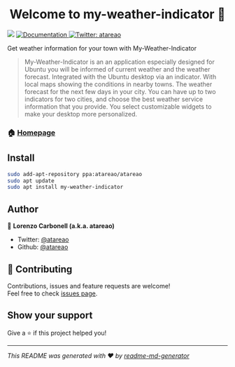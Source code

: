 <h1 align="center">Welcome to my-weather-indicator 👋</h1>
<p>
  <img src="https://img.shields.io/badge/version-0.9.1-blue.svg?cacheSeconds=2592000" />
  <a href="https://www.atareao.es/aplicacion/my-weather-indicator-para-ubuntu/">
    <img alt="Documentation" src="https://img.shields.io/badge/documentation-yes-brightgreen.svg" target="_blank" />
  </a>
  <a href="https://twitter.com/atareao">
    <img alt="Twitter: atareao" src="https://img.shields.io/twitter/follow/atareao.svg?style=social" target="_blank" />
  </a>
</p>

Get weather information for your town with My-Weather-Indicator

> My-Weather-Indicator is an an application especially designed for Ubuntu you will be informed of current weather and the weather forecast. Integrated with the Ubuntu desktop via an indicator. With local maps showing the conditions in nearby towns. The weather forecast for the next few days in your city. You can have up to two indicators for two cities, and choose the best weather service information that you provide. You select customizable widgets to make your desktop more personalized.


### 🏠 [Homepage](https://www.atareao.es/aplicacion/my-weather-indicator-para-ubuntu/)

## Install

```sh
sudo add-apt-repository ppa:atareao/atareao 
sudo apt update
sudo apt install my-weather-indicator
```

## Author

👤 **Lorenzo Carbonell (a.k.a. atareao)**

* Twitter: [@atareao](https://twitter.com/atareao)
* Github: [@atareao](https://github.com/atareao)

## 🤝 Contributing

Contributions, issues and feature requests are welcome!<br />Feel free to check [issues page](https://github.com/atareao/my-weather-indicator/issues/).

## Show your support

Give a ⭐️ if this project helped you!

***
_This README was generated with ❤️ by [readme-md-generator](https://github.com/kefranabg/readme-md-generator)_
